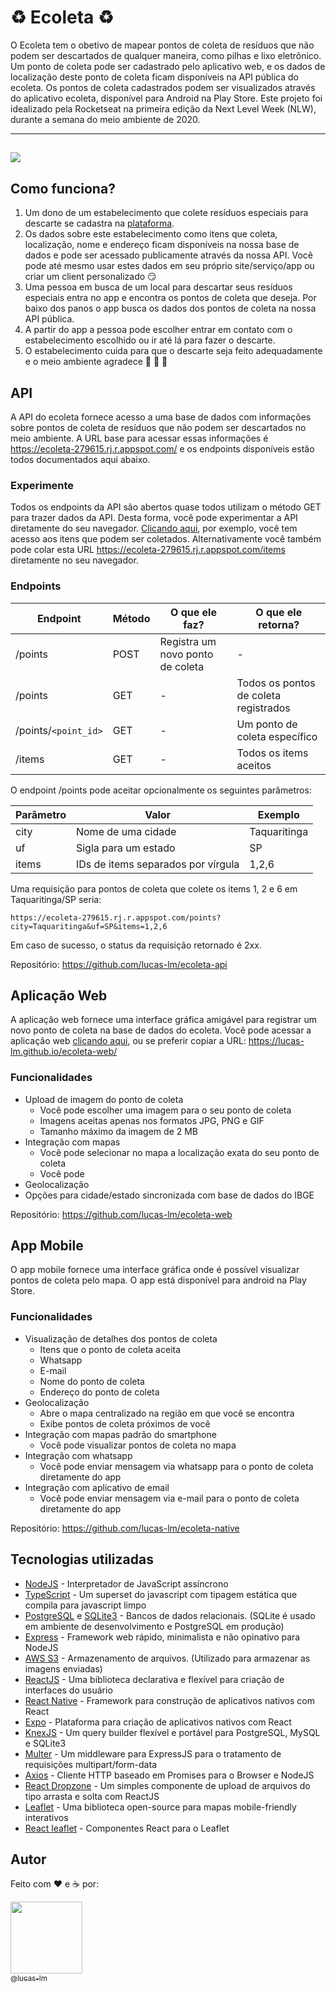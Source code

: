 # :recycle: Ecoleta :recycle:

O Ecoleta tem o obetivo de mapear pontos de coleta de resíduos que não podem ser descartados de qualquer maneira, como pilhas e lixo eletrônico.
Um ponto de coleta pode ser cadastrado pelo aplicativo web, e os dados de localização deste ponto de coleta ficam disponíveis na API pública do ecoleta.
Os pontos de coleta cadastrados podem ser visualizados através do aplicativo ecoleta, disponível para Android na Play Store.
Este projeto foi idealizado pela Rocketseat na primeira edição da Next Level Week (NLW), durante a semana do meio ambiente de 2020.

---
![](https://imgur.com/WvKt6CG.gif)
---

## Como funciona?

1. Um dono de um estabelecimento que colete resíduos especiais para descarte se cadastra na [plataforma](https://lucas-lm.github.io/ecoleta-web/).
2. Os dados sobre este estabelecimento como itens que coleta, localização, nome e endereço ficam disponíveis na nossa base de dados e pode ser acessado publicamente através da nossa API. Você pode até mesmo usar estes dados em seu próprio site/serviço/app ou criar um client personalizado :smirk:
3. Uma pessoa em busca de um local para descartar seus resíduos especiais entra no app e encontra os pontos de coleta que deseja. Por baixo dos panos o app busca os dados dos pontos de coleta na nossa API pública.
4. A partir do app a pessoa pode escolher entrar em contato com o estabelecimento escolhido ou ir até lá para fazer o descarte.
5. O estabelecimento cuida para que o descarte seja feito adequadamente e o meio ambiente agradece :seedling: :evergreen_tree: :deciduous_tree:


## API

A API do ecoleta fornece acesso a uma base de dados com informações sobre pontos de coleta de resíduos que não podem ser descartados no meio ambiente.
A URL base para acessar essas informações é https://ecoleta-279615.rj.r.appspot.com/ e os endpoints disponíveis estão todos documentados aqui abaixo.

### Experimente

Todos os endpoints da API são abertos quase todos utilizam o método GET para trazer dados da API.
Desta forma, você pode experimentar a API diretamente do seu navegador.
[Clicando aqui](https://ecoleta-279615.rj.r.appspot.com/items), por exemplo, você tem acesso aos itens que podem ser coletados. Alternativamente você também pode colar esta URL https://ecoleta-279615.rj.r.appspot.com/items diretamente no seu navegador.

### Endpoints

| Endpoint             | Método | O que ele faz?                   | O que ele retorna?                    |
| -------------------- | ------ | -------------------------------- | ------------------------------------- |
| /points              | POST   | Registra um novo ponto de coleta | -                                     |
| /points              | GET    | -                                | Todos os pontos de coleta registrados |
| /points/`<point_id>` | GET    | -                                | Um ponto de coleta específico         |
| /items               | GET    | -                                | Todos os items aceitos                |

O endpoint /points pode aceitar opcionalmente os seguintes parâmetros:

| Parâmetro | Valor                              | Exemplo      |
| --------- | ---------------------------------- | ------------ |
| city      | Nome de uma cidade                 | Taquaritinga |
| uf        | Sigla para um estado               | SP           |
| items     | IDs de items separados por vírgula | 1,2,6        |

Uma requisição para pontos de coleta que colete os items 1, 2 e 6 em Taquaritinga/SP seria:

```
https://ecoleta-279615.rj.r.appspot.com/points?city=Taquaritinga&uf=SP&items=1,2,6
```

Em caso de sucesso, o status da requisição retornado é 2xx.

Repositório: https://github.com/lucas-lm/ecoleta-api


## Aplicação Web

A aplicação web fornece uma interface gráfica amigável para registrar um novo ponto de coleta na base de dados do ecoleta.
Você pode acessar a aplicação web [clicando aqui](https://lucas-lm.github.io/ecoleta-web/), ou se preferir copiar a URL: https://lucas-lm.github.io/ecoleta-web/

### Funcionalidades

- Upload de imagem do ponto de coleta
  - Você pode escolher uma imagem para o seu ponto de coleta
  - Imagens aceitas apenas nos formatos JPG, PNG e GIF
  - Tamanho máximo da imagem de 2 MB
- Integração com mapas
  - Você pode selecionar no mapa a localização exata do seu ponto de coleta
  - Você pode 
- Geolocalização
- Opções para cidade/estado sincronizada com base de dados do IBGE

Repositório: https://github.com/lucas-lm/ecoleta-web

## App Mobile

O app mobile fornece uma interface gráfica onde é possível visualizar pontos de coleta pelo mapa.
O app está disponível para android na Play Store.

### Funcionalidades

- Visualização de detalhes dos pontos de coleta
  - Itens que o ponto de coleta aceita
  - Whatsapp
  - E-mail
  - Nome do ponto de coleta
  - Endereço do ponto de coleta
- Geolocalização
  - Abre o mapa centralizado na região em que você se encontra
  - Exibe pontos de coleta próximos de você
- Integração com mapas padrão do smartphone
  - Você pode visualizar pontos de coleta no mapa
- Integração com whatsapp
  - Você pode enviar mensagem via whatsapp para o ponto de coleta diretamente do app
- Integração com aplicativo de email
  - Você pode enviar mensagem via e-mail para o ponto de coleta diretamente do app

Repositório: https://github.com/lucas-lm/ecoleta-native

## Tecnologias utilizadas

- [NodeJS](https://nodejs.org/en/) - Interpretador de JavaScript assíncrono
- [TypeScript](https://www.typescriptlang.org/) - Um superset do javascript com tipagem estática que compila para javascript limpo
- [PostgreSQL](https://www.postgresql.org/) e [SQLite3](https://www.sqlite.org/index.html) - Bancos de dados relacionais. (SQLite é usado em ambiente de desenvolvimento e PostgreSQL em produção)
- [Express](https://expressjs.com/) - Framework web rápido, minimalista e não opinativo para NodeJS
- [AWS S3](https://aws.amazon.com/pt/s3/) - Armazenamento de arquivos. (Utilizado para armazenar as imagens enviadas)
- [ReactJS](https://reactjs.org/) - Uma biblioteca declarativa e flexível para criação de interfaces do usuário
- [React Native](https://reactnative.dev/) - Framework para construção de aplicativos nativos com React
- [Expo](https://docs.expo.io/) - Plataforma para criação de aplicativos nativos com React
- [KnexJS](http://knexjs.org/) - Um query builder flexível e portável para PostgreSQL, MySQL e SQLite3
- [Multer](https://github.com/expressjs/multer) - Um middleware para ExpressJS para o tratamento de requisições multipart/form-data
- [Axios](https://github.com/axios/axios) - Cliente HTTP baseado em Promises para o Browser e NodeJS
- [React Dropzone](https://react-dropzone.js.org/) - Um simples componente de upload de arquivos do tipo arrasta e solta com ReactJS
- [Leaflet](https://leafletjs.com/) - Uma biblioteca open-source para mapas mobile-friendly interativos
- [React leaflet](https://github.com/PaulLeCam/react-leaflet) - Componentes React para o Leaflet

## Autor

Feito com :heart: e :coffee: por:

[<img src="https://avatars3.githubusercontent.com/u/29049644?s=460&u=6fcf78abdf0e007afa9b2a31beaf686d79fa9173&v=4" width=115><br><sub>@lucas-lm</sub>](https://github.com/lucas-lm)

